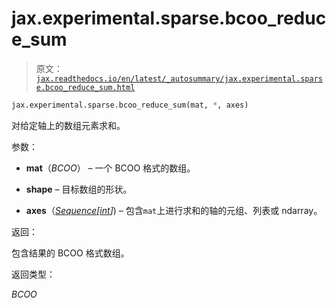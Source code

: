 # jax.experimental.sparse.bcoo_reduce_sum

> 原文：[`jax.readthedocs.io/en/latest/_autosummary/jax.experimental.sparse.bcoo_reduce_sum.html`](https://jax.readthedocs.io/en/latest/_autosummary/jax.experimental.sparse.bcoo_reduce_sum.html)

```py
jax.experimental.sparse.bcoo_reduce_sum(mat, *, axes)
```

对给定轴上的数组元素求和。

参数：

+   **mat**（*BCOO*） – 一个 BCOO 格式的数组。

+   **shape** – 目标数组的形状。

+   **axes**（[*Sequence*](https://docs.python.org/3/library/collections.abc.html#collections.abc.Sequence "(in Python v3.12)")*[*[*int*](https://docs.python.org/3/library/functions.html#int "(in Python v3.12)")*]*) – 包含`mat`上进行求和的轴的元组、列表或 ndarray。

返回：

包含结果的 BCOO 格式数组。

返回类型：

*BCOO*
